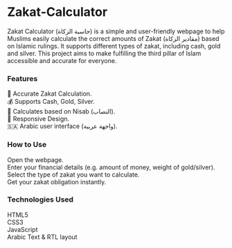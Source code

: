 # Zakat-Calculator
Zakat Calculator (حاسبة الزكاة) is a simple and user-friendly webpage to help Muslims easily calculate the correct amounts of Zakat (مقادير الزكاة) based on Islamic rulings. It supports different types of zakat, including cash, gold and silver.
This project aims to make fulfilling the third pillar of Islam accessible and accurate for everyone.
### Features
🧮 Accurate Zakat Calculation.<br>
💰 Supports Cash, Gold, Silver.<br>
🌙 Calculates based on Nisab (النصاب).<br>
📱 Responsive Design.<br>
🇸🇦 Arabic user interface (واجهة عربية).<br>
### How to Use
Open the webpage.<br>
Enter your financial details (e.g. amount of money, weight of gold/silver).<br>
Select the type of zakat you want to calculate.<br>
Get your zakat obligation instantly.<br>
### Technologies Used
HTML5<br>
CSS3<br>
JavaScript<br>
Arabic Text & RTL layout<br>
